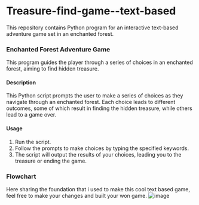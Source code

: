 # Treasure-find-game--text-based
This repository contains Python program  for an interactive text-based adventure game set in an enchanted forest.

### Enchanted Forest Adventure Game

This program guides the player through a series of choices in an enchanted forest, aiming to find hidden treasure.

#### Description

This Python script prompts the user to make a series of choices as they navigate through an enchanted forest. Each choice leads to different outcomes, some of which result in finding the hidden treasure, while others lead to a game over.

#### Usage

1. Run the script.
2. Follow the prompts to make choices by typing the specified keywords.
3. The script will output the results of your choices, leading you to the treasure or ending the game.

### Flowchart
Here sharing the foundation that i used to make this cool text based game, feel free to make your changes and built your won game.
![image](https://github.com/SREELAKSHMISUD/Treasure-find-game--text-based/assets/121602892/29c47daa-90e6-420b-b245-834422eaf312)




